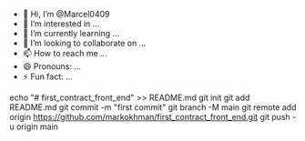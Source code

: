 - 👋 Hi, I’m @Marcel0409
- 👀 I’m interested in ...
- 🌱 I’m currently learning ...
- 💞️ I’m looking to collaborate on ...
- 📫 How to reach me ...
- 😄 Pronouns: ...
- ⚡ Fun fact: ...

<!---
Marcel0409/Marcel0409 is a ✨ special ✨ repository because its `README.md` (this file) appears on your GitHub profile.
You can click the Preview link to take a look at your changes.
--->
echo "# first_contract_front_end" >> README.md
git init
git add README.md
git commit -m "first commit"
git branch -M main
git remote add origin https://github.com/markokhman/first_contract_front_end.git
git push -u origin main
